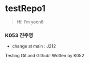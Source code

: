 # testRepo1

> Hi! I'm yoon6

### K053 진주영

- change at main : J212

Testing Git and Github!
Written by K052
